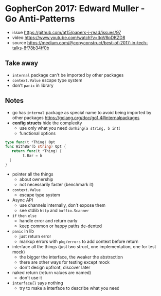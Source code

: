 # GopherCon 2017: Edward Muller - Go Anti-Patterns

- issue https://github.com/at15/papers-i-read/issues/97
- video https://www.youtube.com/watch?v=ltqV6pDKZD8
- source https://medium.com/@copyconstruct/best-of-2017-in-tech-talks-8f78b34ff0b

## Take away

- `internal` package can't be imported by other packages
- `context.Value` escape type system
- don't `panic` in library

## Notes

- go has `internal` package as special name to avoid being imported by other packages https://golang.org/doc/go1.4#internalpackages
- **config structs** hide the complexity
  - use only what you need `doThing(a string, b int)`
  - functional options
`````go
type func(t *Thing) Opt
func WithBar(b string) Opt {
   return func(t *Thing) {
        t.Bar = b
  }
}
`````
- pointer all the things
  - about ownership
  - not necessarily faster (benchmark it)
- `context.Value`
  - escape type system
- Async API
   - use channels internally, don't expose them
   - see stdlib `http` and `buffio.Scanner`
- `if` `then` `else`
  - handle error and return early
  - keep common or happy paths de-dented
- `panic` in lib
  - just return error
  - markup errors with `pkg/errors` to add context before return
- interface all the things (just two struct, one implementation, one for test mock)
  - the bigger the interface, the weaker the abstraction
  - there are other ways for testing except mock
  - don't design upfront, discover later
- naked return (return values are named)
  - don't use it
- `interface{}` says nothing
  - try to make a interface to describe what you need
